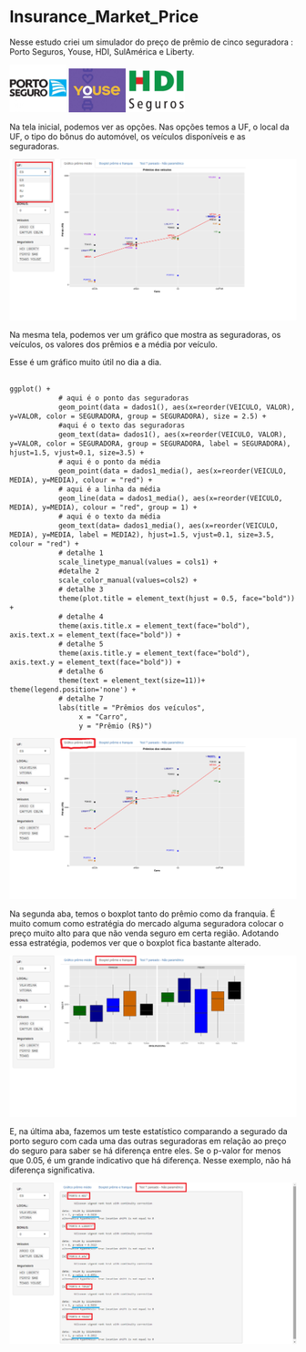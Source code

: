 # Insurance_Market_Price

Nesse estudo criei um simulador do preço de prêmio de cinco seguradora : Porto Seguros, Youse, HDI, SulAmérica e Liberty.

<p float="left">
  <img src="/PORTO.jpg" width="100" />
  <img src="/YOUSE.jpg" width="100" />
  <img src="/HDI.jpg" width="100" />
</p>

Na tela inicial, podemos ver as opções. Nas opções temos a UF, o local da UF, o tipo do bônus do automóvel, os veículos disponíveis e as seguradoras.

![tela 0](tela0.png)

Na mesma tela, podemos ver um gráfico que mostra as seguradoras, os veículos, os valores dos prêmios e a média por veículo.

Esse é um gráfico muito útil no dia a dia.


```{r }

ggplot() +
            # aqui é o ponto das seguradoras
            geom_point(data = dados1(), aes(x=reorder(VEICULO, VALOR), y=VALOR, color = SEGURADORA, group = SEGURADORA), size = 2.5) +
            #aqui é o texto das seguradoras 
            geom_text(data= dados1(), aes(x=reorder(VEICULO, VALOR), y=VALOR, color = SEGURADORA, group = SEGURADORA, label = SEGURADORA), hjust=1.5, vjust=0.1, size=3.5) +
            # aqui é o ponto da média
            geom_point(data = dados1_media(), aes(x=reorder(VEICULO, MEDIA), y=MEDIA), colour = "red") +
            # aqui é a linha da média
            geom_line(data = dados1_media(), aes(x=reorder(VEICULO, MEDIA), y=MEDIA), colour = "red", group = 1) +
            # aqui é o texto da média
            geom_text(data= dados1_media(), aes(x=reorder(VEICULO, MEDIA), y=MEDIA, label = MEDIA2), hjust=1.5, vjust=0.1, size=3.5, colour = "red") +
            # detalhe 1
            scale_linetype_manual(values = cols1) +
            #detalhe 2
            scale_color_manual(values=cols2) +
            # detalhe 3
            theme(plot.title = element_text(hjust = 0.5, face="bold")) +
            # detalhe 4
            theme(axis.title.x = element_text(face="bold"), axis.text.x = element_text(face="bold")) +
            # detalhe 5
            theme(axis.title.y = element_text(face="bold"), axis.text.y = element_text(face="bold")) +
            # detalhe 6
            theme(text = element_text(size=11))+ theme(legend.position='none') +
            # detalhe 7
            labs(title = "Prêmios dos veículos",
                 x = "Carro",
                 y = "Prêmio (R$)")

```


![tela 1](tela1.png)

Na segunda aba, temos o boxplot tanto do prêmio como da franquia. É muito comum como estratégia do mercado alguma seguradora colocar o preço muito alto para que não venda seguro em certa região. Adotando essa estratégia, podemos ver que o boxplot fica bastante alterado.

![tela 2](tela2.png)

E, na última aba, fazemos um teste estatístico comparando a segurado da porto seguro com cada uma das outras seguradoras em relação ao preço do seguro para saber se há diferença entre eles. Se o p-valor for menos que 0.05, é um grande indicativo que há diferença. Nesse exemplo, não há diferença significativa.

![tela 3](tela3.png)


